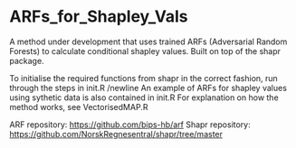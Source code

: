 # ARFs_for_Shapley_Vals

A method under development that uses trained ARFs (Adversarial Random Forests) to calculate conditional shapley values. 
Built on top of the shapr package. 

To initialise the required functions from shapr in the correct fashion, run through the steps in init.R /newline
An example of ARFs for shapley values using sythetic data is also contained in init.R
For explanation on how the method works, see VectorisedMAP.R

ARF repository: https://github.com/bips-hb/arf
Shapr repository: https://github.com/NorskRegnesentral/shapr/tree/master

